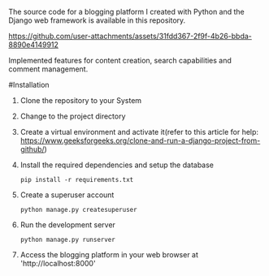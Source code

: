 The source code for a blogging platform I created with Python and the Django web framework is available in this repository.

https://github.com/user-attachments/assets/31fdd367-2f9f-4b26-bbda-8890e4149912

Implemented features for content creation, search capabilities and comment management.

#Installation

1. Clone the repository to your System

2. Change to the project directory

3. Create a virtual environment and activate it(refer to this article for help: https://www.geeksforgeeks.org/clone-and-run-a-django-project-from-github/)

4. Install the required dependencies and setup the database

       pip install -r requirements.txt

6. Create a superuser account

       python manage.py createsuperuser 

8. Run the development server

       python manage.py runserver 

9. Access the blogging platform in your web browser at 'http://localhost:8000' 




